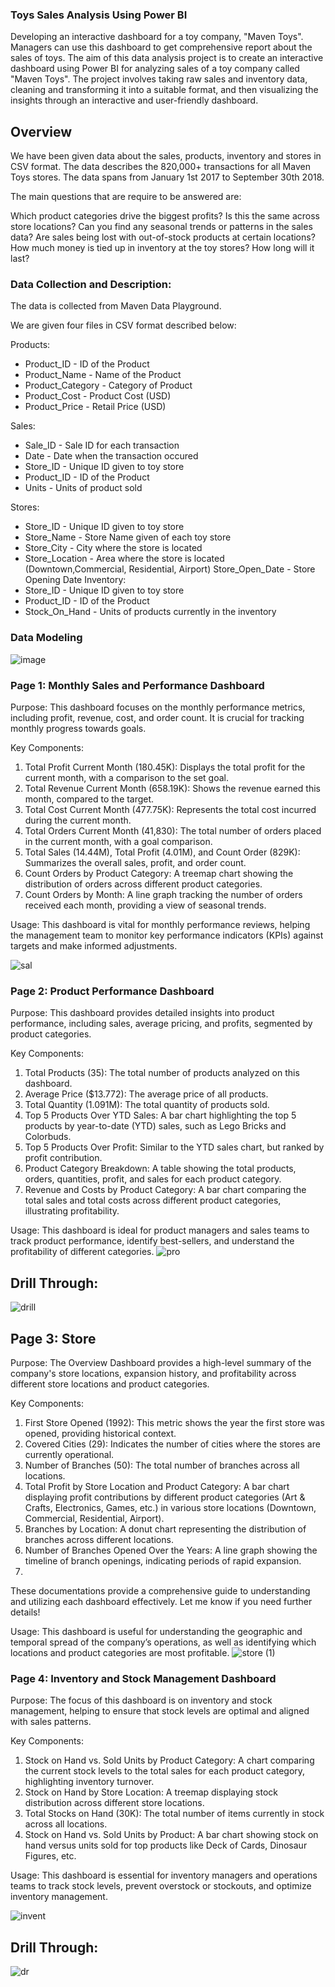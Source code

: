 ### Toys Sales Analysis Using Power BI
Developing an interactive dashboard for a toy company, "Maven Toys". Managers can use this dashboard to get comprehensive report about the sales of toys. The aim of this data analysis project is to create an interactive dashboard using Power BI for analyzing sales of a toy company called "Maven Toys". The project involves taking raw sales and inventory data, cleaning and transforming it into a suitable format, and then visualizing the insights through an interactive and user-friendly dashboard.

## Overview
We have been given data about the sales, products, inventory and stores in CSV format. The data describes the 820,000+ transactions for all Maven Toys stores. The data spans from January 1st 2017 to September 30th 2018.

The main questions that are require to be answered are:

Which product categories drive the biggest profits? Is this the same across store locations?
Can you find any seasonal trends or patterns in the sales data?
Are sales being lost with out-of-stock products at certain locations?
How much money is tied up in inventory at the toy stores? How long will it last?

### Data Collection and Description:
The data is collected from Maven Data Playground.

We are given four files in CSV format described below:

Products:
- Product_ID - ID of the Product
- Product_Name - Name of the Product
- Product_Category - Category of Product
- Product_Cost - Product Cost (USD)
- Product_Price - Retail Price (USD)

Sales:
- Sale_ID - Sale ID for each transaction
- Date - Date when the transaction occured
- Store_ID - Unique ID given to toy store
- Product_ID - ID of the Product
- Units - Units of product sold

Stores:
- Store_ID - Unique ID given to toy store
- Store_Name - Store Name given of each toy store
- Store_City - City where the store is located
- Store_Location - Area where the store is located (Downtown,Commercial, Residential, Airport) Store_Open_Date - Store Opening Date
Inventory:
- Store_ID - Unique ID given to toy store
- Product_ID - ID of the Product
- Stock_On_Hand - Units of products currently in the inventory

### Data Modeling 
 ![image](https://github.com/user-attachments/assets/bb86e49e-7ee9-42cd-9659-eab4ee1b098e)

### Page 1: Monthly Sales and Performance Dashboard

Purpose:
This dashboard focuses on the monthly performance metrics, including profit, revenue, cost, and order count. It is crucial for tracking monthly progress towards goals.

Key Components:
1. Total Profit Current Month (180.45K): Displays the total profit for the current month, with a comparison to the set goal.
2. Total Revenue Current Month (658.19K): Shows the revenue earned this month, compared to the target.
3. Total Cost Current Month (477.75K): Represents the total cost incurred during the current month.
4. Total Orders Current Month (41,830): The total number of orders placed in the current month, with a goal comparison.
5. Total Sales (14.44M), Total Profit (4.01M), and Count Order (829K): Summarizes the overall sales, profit, and order count.
6. Count Orders by Product Category: A treemap chart showing the distribution of orders across different product categories.
7. Count Orders by Month: A line graph tracking the number of orders received each month, providing a view of seasonal trends.

Usage:
This dashboard is vital for monthly performance reviews, helping the management team to monitor key performance indicators (KPIs) against targets and make informed adjustments.

![sal](https://github.com/user-attachments/assets/e54422df-73b0-46bb-90ec-f459b653c508)

### Page 2: Product Performance Dashboard

Purpose:
This dashboard provides detailed insights into product performance, including sales, average pricing, and profits, segmented by product categories.

Key Components:
1. Total Products (35): The total number of products analyzed on this dashboard.
2. Average Price ($13.772): The average price of all products.
3. Total Quantity (1.091M): The total quantity of products sold.
4. Top 5 Products Over YTD Sales: A bar chart highlighting the top 5 products by year-to-date (YTD) sales, such as Lego Bricks and Colorbuds.
5. Top 5 Products Over Profit: Similar to the YTD sales chart, but ranked by profit contribution.
6. Product Category Breakdown: A table showing the total products, orders, quantities, profit, and sales for each product category.
7. Revenue and Costs by Product Category: A bar chart comparing the total sales and total costs across different product categories, illustrating profitability.

Usage:
This dashboard is ideal for product managers and sales teams to track product performance, identify best-sellers, and understand the profitability of different categories.
![pro](https://github.com/user-attachments/assets/526927d4-c8d6-4652-82f8-f0020c3dc365)

## Drill Through:
![drill](https://github.com/user-attachments/assets/18f7f4ca-1e10-4e62-bcb8-078af0dde594)


## Page 3: Store

Purpose:
The Overview Dashboard provides a high-level summary of the company's store locations, expansion history, and profitability across different store locations and product categories.

Key Components:
1. First Store Opened (1992): This metric shows the year the first store was opened, providing historical context.
2. Covered Cities (29): Indicates the number of cities where the stores are currently operational.
3. Number of Branches (50): The total number of branches across all locations.
4. Total Profit by Store Location and Product Category: A bar chart displaying profit contributions by different product categories (Art & Crafts, Electronics, Games, etc.) in various store locations (Downtown, Commercial, Residential, Airport).
5. Branches by Location: A donut chart representing the distribution of branches across different locations.
6. Number of Branches Opened Over the Years: A line graph showing the timeline of branch openings, indicating periods of rapid expansion.
7. 
These documentations provide a comprehensive guide to understanding and utilizing each dashboard effectively. Let me know if you need further details!

Usage:
This dashboard is useful for understanding the geographic and temporal spread of the company’s operations, as well as identifying which locations and product categories are most profitable.
![store (1)](https://github.com/user-attachments/assets/db21c5dc-c1cd-4cb1-8c89-a41d13351f8d)



### Page 4: Inventory and Stock Management Dashboard

Purpose:
The focus of this dashboard is on inventory and stock management, helping to ensure that stock levels are optimal and aligned with sales patterns.

Key Components:
1. Stock on Hand vs. Sold Units by Product Category: A chart comparing the current stock levels to the total sales for each product category, highlighting inventory turnover.
2. Stock on Hand by Store Location: A treemap displaying stock distribution across different store locations.
3. Total Stocks on Hand (30K): The total number of items currently in stock across all locations.
4. Stock on Hand vs. Sold Units by Product: A bar chart showing stock on hand versus units sold for top products like Deck of Cards, Dinosaur Figures, etc.

Usage:
This dashboard is essential for inventory managers and operations teams to track stock levels, prevent overstock or stockouts, and optimize inventory management.



![invent](https://github.com/user-attachments/assets/06cbecaa-56a5-4569-a345-2a378fd931f3)

## Drill Through:
![dr](https://github.com/user-attachments/assets/4b757517-7acd-4dcd-82ce-af866e255f1f)


